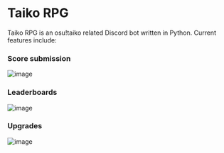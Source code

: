 # Taiko RPG
Taiko RPG is an osu!taiko related Discord bot written in Python. Current features include:

### Score submission
![image](https://github.com/user-attachments/assets/c9f6284d-36a0-45ed-a04c-332a419f8ff9)

### Leaderboards
![image](https://github.com/user-attachments/assets/75ef8957-d6ea-4862-910d-41a2caf7f6e5)

### Upgrades
![image](https://github.com/user-attachments/assets/3fd0ebe5-968d-4c57-9626-035cb36e3d41)
